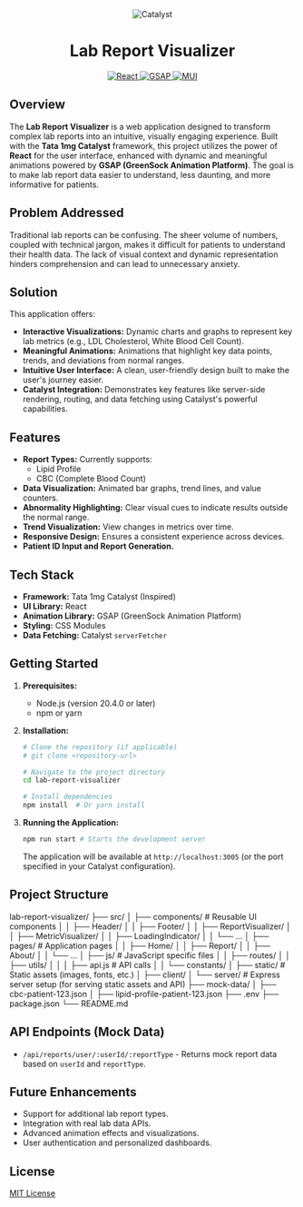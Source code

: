 <div align="center">
  <img src="https://img.shields.io/badge/Tata_1mg_Catalyst-Inspired-blueviolet?style=for-the-badge&logo=data:image/svg+xml;base64,PHN2ZyB3aWR0aD0iMzIiIGhlaWdodD0iMzIiIHZpZXdCb3g9IjAgMCA1MTIgNTEyIiBmaWxsPSJub25lIiB4bWxucz0iaHR0cDovL3d3dy53My5vcmcvMjAwMC9zdmciPjxjaXJjbGUgY3g9IjI1NiIgY3k9IjI1NiIgcj0iMjU2IiBmaWxsPSIjZDJkMmQyIi8+PHRleHQgeD0iMTI4IiB5PSIzMDAiIGZvbnQtc2l6ZT0iMTIwIiBmaWxsPSJ3aGl0ZSI+YzwvdGV4dD48L3N2Zz4=" alt="Catalyst" />
  <h1>Lab Report Visualizer</h1>
</div>

<div align="center">
  <a href="https://reactjs.org/">
    <img src="https://img.shields.io/badge/React-20232A?style=for-the-badge&logo=react&logoColor=61DAFB" alt="React" />
  </a>
  <a href="https://greensock.com/gsap/">
    <img src="https://img.shields.io/badge/GSAP-88CE00?style=for-the-badge&logo=greensock&logoColor=white" alt="GSAP" />
  </a>
  <a href="https://mui.com/">
    <img src="https://img.shields.io/badge/MUI-007FFF?style=for-the-badge&logo=mui&logoColor=white" alt="MUI" />
  </a>
</div>

## Overview

The **Lab Report Visualizer** is a web application designed to transform complex lab reports into an intuitive, visually engaging experience. Built with the **Tata 1mg Catalyst** framework, this project utilizes the power of **React** for the user interface, enhanced with dynamic and meaningful animations powered by **GSAP (GreenSock Animation Platform)**. The goal is to make lab report data easier to understand, less daunting, and more informative for patients.

## Problem Addressed

Traditional lab reports can be confusing. The sheer volume of numbers, coupled with technical jargon, makes it difficult for patients to understand their health data. The lack of visual context and dynamic representation hinders comprehension and can lead to unnecessary anxiety.

## Solution

This application offers:

*   **Interactive Visualizations:**  Dynamic charts and graphs to represent key lab metrics (e.g., LDL Cholesterol, White Blood Cell Count).
*   **Meaningful Animations:** Animations that highlight key data points, trends, and deviations from normal ranges.
*   **Intuitive User Interface:** A clean, user-friendly design built to make the user's journey easier.
*   **Catalyst Integration:** Demonstrates key features like server-side rendering, routing, and data fetching using Catalyst's powerful capabilities.

## Features

*   **Report Types:** Currently supports:
    *   Lipid Profile
    *   CBC (Complete Blood Count)
*   **Data Visualization:** Animated bar graphs, trend lines, and value counters.
*   **Abnormality Highlighting:** Clear visual cues to indicate results outside the normal range.
*   **Trend Visualization:** View changes in metrics over time.
*   **Responsive Design:** Ensures a consistent experience across devices.
*   **Patient ID Input and Report Generation.**

## Tech Stack

*   **Framework:** Tata 1mg Catalyst (Inspired)
*   **UI Library:** React
*   **Animation Library:** GSAP (GreenSock Animation Platform)
*   **Styling:** CSS Modules
*   **Data Fetching:** Catalyst `serverFetcher`

## Getting Started

1.  **Prerequisites:**
    *   Node.js (version 20.4.0 or later)
    *   npm or yarn

2.  **Installation:**

    ```bash
    # Clone the repository (if applicable)
    # git clone <repository-url>

    # Navigate to the project directory
    cd lab-report-visualizer

    # Install dependencies
    npm install  # Or yarn install
    ```

3.  **Running the Application:**

    ```bash
    npm run start # Starts the development server
    ```

    The application will be available at `http://localhost:3005` (or the port specified in your Catalyst configuration).

## Project Structure

lab-report-visualizer/
├── src/
│ ├── components/ # Reusable UI components
│ │ ├── Header/
│ │ ├── Footer/
│ │ ├── ReportVisualizer/
│ │ ├── MetricVisualizer/
│ │ ├── LoadingIndicator/
│ │ └── ...
│ ├── pages/ # Application pages
│ │ ├── Home/
│ │ ├── Report/
│ │ ├── About/
│ │ └── ...
│ ├── js/ # JavaScript specific files
│ │ ├── routes/
│ │ ├── utils/
│ │ │ ├── api.js # API calls
│ │ └── constants/
│ ├── static/ # Static assets (images, fonts, etc.)
│ ├── client/
│ └── server/ # Express server setup (for serving static assets and API)
├── mock-data/
│ ├── cbc-patient-123.json
│ ├── lipid-profile-patient-123.json
├── .env
├── package.json
└── README.md


## API Endpoints (Mock Data)

*   `/api/reports/user/:userId/:reportType` - Returns mock report data based on `userId` and `reportType`.

## Future Enhancements

*   Support for additional lab report types.
*   Integration with real lab data APIs.
*   Advanced animation effects and visualizations.
*   User authentication and personalized dashboards.

## License

[MIT License](LICENSE)